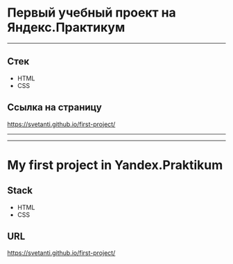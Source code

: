 # Первый учебный проект на Яндекс.Практикум
---

## Стек
* HTML
* CSS

## Ссылка на страницу
https://svetanti.github.io/first-project/

---
---
# My first project in Yandex.Praktikum

## Stack
* HTML
* CSS

## URL
https://svetanti.github.io/first-project/
